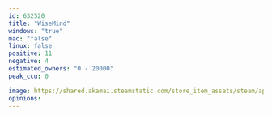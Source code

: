 ```yaml
---
id: 632520
title: "WiseMind"
windows: "true"
mac: "false"
linux: false
positive: 11
negative: 4
estimated_owners: "0 - 20000"
peak_ccu: 0

image: https://shared.akamai.steamstatic.com/store_item_assets/steam/apps/632520/header.jpg?t=1497669439
opinions:
---
```

